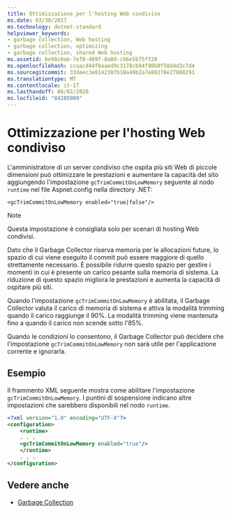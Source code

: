 ```yaml
---
title: Ottimizzazione per l'hosting Web condiviso
ms.date: 03/30/2017
ms.technology: dotnet-standard
helpviewer_keywords:
- garbage collection, Web hosting
- garbage collection, optimizing
- garbage collection, shared Web hosting
ms.assetid: be98c0ab-7ef8-409f-8a0d-cb6e5b75ff20
ms.openlocfilehash: ccaacd44f8aaed9c3178cb94f98b0f58d4d3c7d4
ms.sourcegitcommit: 33deec3e814238fb18a49b2a7e89278e27888291
ms.translationtype: MT
ms.contentlocale: it-IT
ms.lasthandoff: 06/02/2020
ms.locfileid: "84285989"
---
```

# <a name="optimization-for-shared-web-hosting"></a>Ottimizzazione per l'hosting Web condiviso
L'amministratore di un server condiviso che ospita più siti Web di piccole dimensioni può ottimizzare le prestazioni e aumentare la capacità del sito aggiungendo l'impostazione `gcTrimCommitOnLowMemory` seguente al nodo `runtime` nel file Aspnet.config nella directory .NET:  
  
 `<gcTrimCommitOnLowMemory enabled="true|false"/>`  
  
> [!NOTE]
> Questa impostazione è consigliata solo per scenari di hosting Web condivisi.  
  
 Dato che il Garbage Collector riserva memoria per le allocazioni future, lo spazio di cui viene eseguito il commit può essere maggiore di quello strettamente necessario. È possibile ridurre questo spazio per gestire i momenti in cui è presente un carico pesante sulla memoria di sistema. La riduzione di questo spazio migliora le prestazioni e aumenta la capacità di ospitare più siti.  
  
 Quando l'impostazione `gcTrimCommitOnLowMemory` è abilitata, il Garbage Collector valuta il carico di memoria di sistema e attiva la modalità trimming quando il carico raggiunge il 90%. La modalità trimming viene mantenuta fino a quando il carico non scende sotto l'85%.  
  
 Quando le condizioni lo consentono, il Garbage Collector può decidere che l'impostazione `gcTrimCommitOnLowMemory` non sarà utile per l'applicazione corrente e ignorarla.  
  
## <a name="example"></a>Esempio  
 Il frammento XML seguente mostra come abilitare l'impostazione `gcTrimCommitOnLowMemory`. I puntini di sospensione indicano altre impostazioni che sarebbero disponibili nel nodo `runtime`.  
  
```xml  
<?xml version="1.0" encoding="UTF-8"?>  
<configuration>  
    <runtime>  
    . . .  
    <gcTrimCommitOnLowMemory enabled="true"/>  
    </runtime>  
    . . .  
</configuration>  
```  
  
## <a name="see-also"></a>Vedere anche

- [Garbage Collection](index.md)
